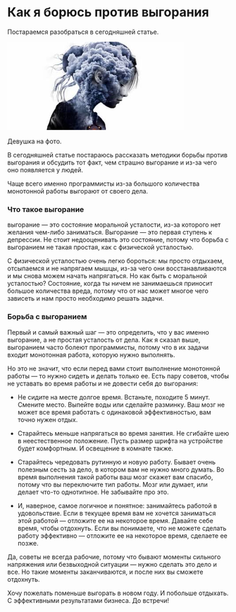 # Как я борюсь против выгорания

<div class="subtitle">Постараемся разобраться в сегодняшней статье.</div>

![Alt](cap.jpg)

<div classs="subtitle">Девушка на фото.</div>

В сегодняшней статье постараюсь рассказать методики борьбы против выгорания и обсудить тот факт, чем страшно выгорание и
из-за чего оно появляется у людей.

Чаще всего именно программисты из-за большого количества монотонной работы выгорают от своего дела.

### Что такое выгорание

выгорание — это состояние моральной усталости, из-за которого нет желания чем-либо заниматься. Выгорание — это первая
ступень к депрессии. Не стоит недооценивать это состояние, потому что борьба с выгоранием не такая простая, как с
физической усталостью.

С физической усталостью очень легко бороться: мы просто отдыхаем, отсыпаемся и не напрягаем мышцы, из-за чего они
восстанавливаются и мы снова можем начать напрягаться. Но как быть с моральной усталостью? Состояние, когда ты ничем не
занимаешься приносит большое количества вреда, потому что от нас может многое чего зависеть и нам просто необходимо
решать задачи.

### Борьба с выгоранием

Первый и самый важный шаг — это определить, что у вас именно выгорание, а не простая усталость от дела. Как я сказал
выше, выгоранием часто болеют программисты, потому что в их задачи входит монотонная работа, которую нужно выполнять.

Но это не значит, что если перед вами стоит выполнение монотонной работы — то нужно сидеть и делать только ее. Есть пару
советов, чтобы не уставать во время работы и не довести себя до выгорания:

- Не сидите на месте долгое время. Встаньте, походите 5 минут. Смените место. Выпейте воды или сделайте разминку. Ваш мозг
  не может все время работать с одинаковой эффективностью, вам точно нужен отдых.

- Старайтесь меньше напрягаться во время занятия. Не сгибайте шею в неестественное положение. Пусть размер шрифта на
  устройстве будет комфортным. И освещение в комнате также.

- Старайтесь чередовать рутинную и новую работу. Бывает очень полезным сесть за дело, в котором вам не нужно много думать.
  Во время выполнения такой работы ваш мозг скажет вам спасибо, потому что вы переключите тип работы. Мозг или думает, или
  делает что-то однотипное. Не забывайте про это.

- И, наверное, самое логичное и понятное: занимайтесь работой в удовольствие. Если в текущее время вам не хочется
  заниматься этой работой — отложите ее на некоторое время. Давайте себе время, чтобы отдохнуть. Если вы понимаете, что не
  можете сделать работу эффективно — отложите ее на некоторое время, сделаете ее позже.

Да, советы не всегда рабочие, потому что бывают моменты сильного напряжения или безвыходной ситуации — нужно сделать это
дело и все. Но такие моменты заканчиваются, и после них вы сможете отдохнуть.

Хочу пожелать поменьше выгорать в новом году. И побольше отдыхать. С эффективными результатами бизнеса. До встречи!
